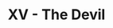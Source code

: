 ---
layout: 'layouts/arcana.html'
title: 'XV - The Devil'
summary: 'A card symbolising shadow work and vices.'
displayOrder: 16
card:
    webp: 'images/major-arcana/the-devil/Devil.webp'
    jpg: 'images/major-arcana/the-devil/Devil.jpg'
    alt: 'The Devil card. A hooded figure looks to the sky. Fiery clouds are behind them. In the foreground, a wrapped man and woman..'
    
meaning:
    general: 'Temperance represents sexuality, the feeling of being trapped and the need to work on your shadow self.'
    example: "If you get this card then you may be in a situation where you feel trapped, or where something isn't working for you. Know that in these situations, you can usually take steps to free yourself. You may also be experimenting with sexuality, or be called to work on traumas and fears that are affecting you."
keywords:
    - 'Trapped'
    - 'Sexuality'
    - 'Shadow self'
    - 'Trauma'

quote: "Dismantle your wounds so you stop living your life by them."
quoteby: 'Nikki Rowe'
---